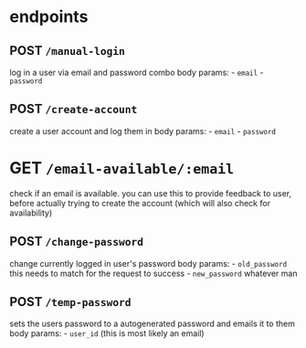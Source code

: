 # endpoints

## POST `/manual-login`
log in a user via email and password combo
body params:
    - `email`
    - `password`    

## POST `/create-account`
create a user account and log them in
body params:
    - `email`
    - `password`    

# GET `/email-available/:email`
check if an email is available. you can use this to provide feedback to user, before actually
trying to create the account (which will also check for availability)

## POST `/change-password`
change currently logged in user's password
body params:
    - `old_password` this needs to match for the request to success
    - `new_password` whatever man

## POST `/temp-password`
sets the users password to a autogenerated password and emails it to them
body params:
    - `user_id` (this is most likely an email)
